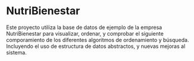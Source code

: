 # NutriBienestar
Este proyecto utiliza la base de datos de ejemplo de la empresa NutriBienestar para visualizar, ordenar, y comprobar el siguiente comporamiento de los diferentes algoritmos de ordenamiento y búsqueda. Incluyendo el uso de estructura de datos abstractos, y nuevas mejoras al sistema.
